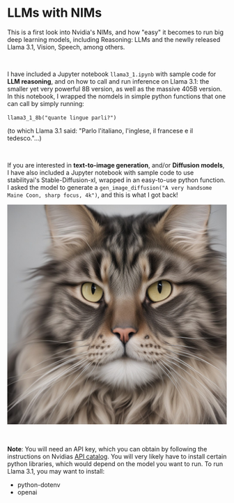# LLMs with NIMs

This is a first look into Nvidia's NIMs, and how "easy" it becomes to run big deep learning models, including Reasoning: LLMs and the newlly released Llama 3.1, Vision, Speech, among others. 

<br>

I have included a Jupyter notebook `llama3_1.ipynb` with sample code for **LLM reasoning**, and on how to call and run inference on Llama 3.1: the smaller yet very powerful 8B version, as well as the massive 405B version. In this notebook, I wrapped the nomdels in simple python functions that one can call by simply running:

`llama3_1_8b("quante lingue parli?")`

(to which Llama 3.1 said: "Parlo l'italiano, l'inglese, il francese e il tedesco."...)

<br>

If you are interested in **text-to-image generation**, and/or **Diffusion models**, I have also included a Jupyter notebook with sample code to use stabilityai's Stable-Diffusion-xl, wrapped in an easy-to-use python function. I asked the model to generate a `gen_image_diffusion("A very handsome Maine Coon, sharp focus, 4k")`, and this is what I got back!


![maine_coon](generated_image.png)


<br>

**Note**: You will need an API key, which you can obtain by following the instructions on Nvidias [API catalog](https://build.nvidia.com/explore/discover). You will very likely have to install certain python libraries, which would depend on the model you want to run. To run Llama 3.1, you may want to install:
- python-dotenv
- openai
